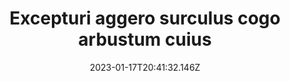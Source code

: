 ---
title: "Excepturi aggero surculus cogo arbustum cuius"
date: 2023-01-17T20:41:32.146Z
permalink: "/excepturi-aggero-surculus-cogo-arbustum-cuius/"
---